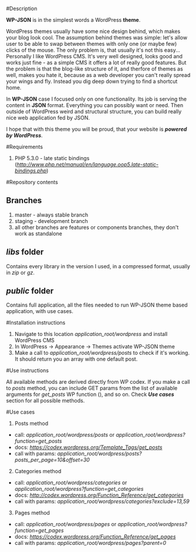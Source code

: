 #Description

**WP-JSON** is in the simplest words a WordPress **theme**.

WordPress themes usually have some nice design behind, which makes your blog look cool. The assumption behind themes was simple: let's allow user to be able to swap between themes with only one (or maybe few) clicks of the mouse. The only problem is, that usually it's not this easy... Personally I like WordPress CMS. It's very well designed, looks good and works just fine - as a simple CMS it offers a lot of really good features. But the problem is that the blog-like structure of it, and therfore of themes as well, makes you hate it, because as a web developer you can't really spread your wings and fly. Instead you dig deep down trying to find a shortcut home.

In **WP-JSON** case I focused only on one functionality. Its job is serving the content in **JSON** format. Everything you can possibly want or need. Then outside of WordPress weird and structural structure, you can build really nice web application fed by JSON.

I hope that with this theme you will be proud, that your website is **_powered by WordPress_**.

#Requirements

1. PHP 5.3.0 - late static bindings (*http://www.php.net/manual/en/language.oop5.late-static-bindings.php*)

#Repository contents

## Branches

1. master - always stable branch
2. staging - development branch
3. all other branches are features or components branches, they don't work as standalone

## *libs* folder

Contains every library in the version I used, in a compressed format, usually in *zip* or *gz*.

## *public* folder

Contains full application, all the files needed to run WP-JSON theme based application, with use cases.

#Installation instructions

1. Navigate to this location *application_root/wordpress* and install WordPress CMS
2. In WordPress -> Appearance -> Themes activate WP-JSON theme
3. Make a call to *application_root/wordpress/posts* to check if it's working. It should return you an array with one default post.

#Use instructions

All available methods are derived directly from WP codex. If you make a call to *posts* method, you can include GET params from the list of available arguments for *get_posts* WP function (), and so on. Check **_Use cases_** section for all possible methods.

#Use cases

1. Posts method
 - call: *application_root/wordpress/posts* or *application_root/wordpress?function=get_posts*
 - docs: *https://codex.wordpress.org/Template_Tags/get_posts*
 - call with params: *application_root/wordpress/posts?posts_per_page=10&offset=30*

2. Categories method
 - call: *application_root/wordpress/categories* or *application_root/wordpress?function=get_categories*
 - docs: *http://codex.wordpress.org/Function_Reference/get_categories*
 - call with params: *application_root/wordpress/categories?exclude=13,59*

3. Pages method
 - call: *application_root/wordpress/pages* or *application_root/wordpress?function=get_pages*
 - docs: *https://codex.wordpress.org/Function_Reference/get_pages*
 - call with params: *application_root/wordpress/pages?parent=0*